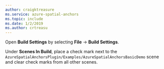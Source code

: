 ```yaml
---
author: craigktreasure
ms.service: azure-spatial-anchors
ms.topic: include
ms.date: 1/2/2019
ms.author: crtreasu
---
```

Open **Build Settings** by selecting **File** -> **Build Settings**.

Under **Scenes In Build**, place a check mark next to the `AzureSpatialAnchorsPlugin/Examples/AzureSpatialAnchorsBasicDemo` scene and clear check marks from all other scenes.